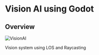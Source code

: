 # Vision AI using Godot

## Overview

![VisionAI](https://media3.giphy.com/media/v1.Y2lkPTc5MGI3NjExZ3dhMDN5czltdnB3ZjJjNXNtb3ZzaTc4c3ZwYWpwd3VxOG5hMmFhNiZlcD12MV9pbnRlcm5hbF9naWZfYnlfaWQmY3Q9Zw/Ua0Jr4dpYD5MYEpJTp/giphy.gif)

Vision system using LOS and Raycasting
